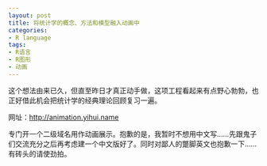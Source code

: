 ```yaml
---
layout: post
title: 将统计学的概念、方法和模型融入动画中
categories:
- R language
tags:
- R语言
- R图形
- 动画
---
```


这个想法由来已久，但直至昨日才真正动手做，这项工程看起来有点野心勃勃，也正好借此机会把统计学的经典理论回顾复习一遍。

网址：<http://animation.yihui.name>

专门开一个二级域名用作动画展示。抱歉的是，我暂时不想用中文写……先跟鬼子们交流充分之后再考虑建一个中文版好了。同时对鄙人的蹩脚英文也抱歉一下……有砖头的请使劲拍。

